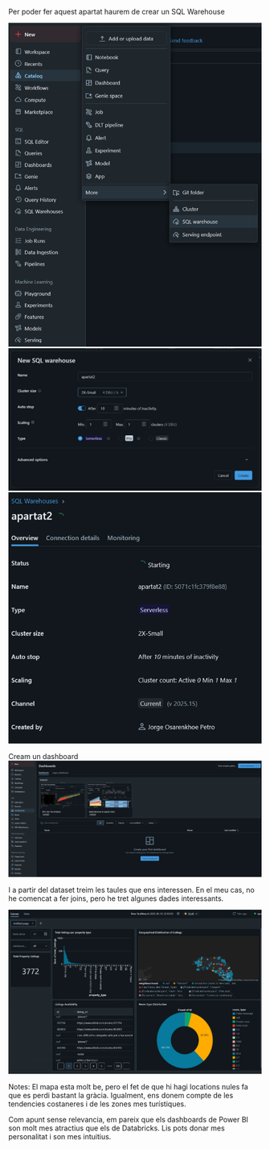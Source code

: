 Per poder fer aquest apartat haurem de crear un SQL Warehouse

![alt text](image.png)
![alt text](image-1.png)
![alt text](image-2.png)

Cream un dashboard
![alt text](image-3.png)

I a partir del dataset treim les taules que ens interessen. En el meu cas, no he comencat a fer joins, pero he tret algunes dades interessants.

![alt text](image-4.png)

Notes:
El mapa esta molt be, pero el fet de que hi hagi locations nules fa que es perdi bastant la gràcia.
Igualment, ens donem compte de les tendencies costaneres i de les zones mes turístiques.

Com apunt sense relevancia, em pareix que els dashboards de Power BI son molt mes atractius que els de Databricks. Lis pots donar mes personalitat i son mes intuitius.